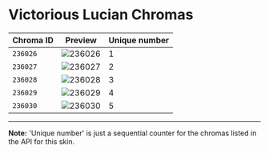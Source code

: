 # Victorious Lucian Chromas

| Chroma ID | Preview | Unique number |
|---|---|---|
| `236026` | ![236026](https://raw.communitydragon.org/latest/plugins/rcp-be-lol-game-data/global/default/v1/champion-chroma-images/236/236026.png) | 1 |
| `236027` | ![236027](https://raw.communitydragon.org/latest/plugins/rcp-be-lol-game-data/global/default/v1/champion-chroma-images/236/236027.png) | 2 |
| `236028` | ![236028](https://raw.communitydragon.org/latest/plugins/rcp-be-lol-game-data/global/default/v1/champion-chroma-images/236/236028.png) | 3 |
| `236029` | ![236029](https://raw.communitydragon.org/latest/plugins/rcp-be-lol-game-data/global/default/v1/champion-chroma-images/236/236029.png) | 4 |
| `236030` | ![236030](https://raw.communitydragon.org/latest/plugins/rcp-be-lol-game-data/global/default/v1/champion-chroma-images/236/236030.png) | 5 |

---

**Note:** 'Unique number' is just a sequential counter for the chromas listed in the API for this skin.